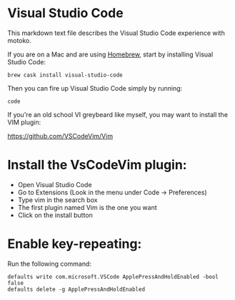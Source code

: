 # Visual Studio Code

This markdown text file describes the Visual Studio Code experience with motoko.

If you are on a Mac and are using [Homebrew](https://brew.sh), start by installing Visual Studio Code:

    brew cask install visual-studio-code

Then you can fire up Visual Studio Code simply by running:

    code

If you're an old school VI greybeard like myself, you may want to install the VIM plugin:

https://github.com/VSCodeVim/Vim

# Install the VsCodeVim plugin:

- Open Visual Studio Code
- Go to Extensions (Look in the menu under Code -> Preferences)
- Type vim in the search box
- The first plugin named Vim is the one you want
- Click on the install button

# Enable key-repeating:

Run the following command:

    defaults write com.microsoft.VSCode ApplePressAndHoldEnabled -bool false
    defaults delete -g ApplePressAndHoldEnabled
